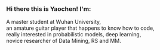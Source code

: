 ### Hi there this is Yaochen! I'm:
 A master student at Wuhan University,   
 an amature guitar player that happens to know how to code,   
 really interested in probabilistic models, deep learning,  
 novice researcher of Data Mining, RS and MM.  

<!--
**yaochenzhu/yaochenzhu** is a ✨ _special_ ✨ repository because its `README.md` (this file) appears on your GitHub profile.

Here are some ideas to get you started:

- 🔭 I’m currently working on ...
- 🌱 I’m currently learning ...
- 👯 I’m looking to collaborate on ...
- 🤔 I’m looking for help with ...
- 💬 Ask me about ...
- 📫 How to reach me: ...
- 😄 Pronouns: ...
- ⚡ Fun fact: ...
-->
